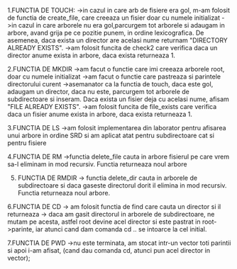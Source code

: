 1.FUNCTIA DE TOUCH:
->in cazul in care arb de fisiere era gol, m-am folosit de functia de
 create_file, care creeaza un fisier doar cu numele initializat
->in cazul in care arborele nu era gol,parcurgem tot arborele 
si adaugam in arbore, avand grija pe ce pozitie punem, in ordine 
lexicografica. De asemenea, daca exista un director are acelasi
nume returnam "DIRECTORY ALREADY EXISTS".
->am folosit funcita de check2 care verifica daca un director
anume exista in arbore, daca exista returneaza 1.

2.FUNCTIA DE MKDIR
->am facut o functie care imi creeaza arborele root, doar cu numele
initializat
->am facut o functie care pastreaza si parintele directorului curent
->asemanator ca la functia de touch, daca este gol, adaugam un director,
daca nu este, parcurgem tot arborele de subdirectoare si inseram.
Daca exista un fisier deja cu acelasi nume, afisam
"FILE ALREADY EXISTS".
->am folosit funcita de file_exists care verifica daca un fisier
anume exista in arbore, daca exista returneaza 1.

3.FUNCTIA DE LS
->am folosit implementarea din laborator pentru afisarea unui arbore
in ordine SRD si am aplicat atat pentru subdirectoare cat si pentru fisiere

4.FUNCTIA DE RM
->functia delete_file cauta in arbore fisierul pe care vrem sa-l
eliminam in mod recursiv. Functia returneaza noul arbore

5. FUNCTIA DE RMDIR
-> functia delete_dir cauta in arborele de subdirectoare si daca gaseste
directorul dorit il elimina in mod recursiv. Functia returneaza noul arbore.

6.FUNCTIA DE CD
-> am folosit functia de find care cauta un director si il returneaza
-> daca am gasit directorul in arborele de subdirectoare, ne mutam pe acesta,
astfel root devine acel director si este pastrat in root->parinte, iar atunci
cand dam comanda cd .. se intoarce la cel initial.

7.FUNCTIA DE PWD
->nu este terminata, am stocat intr-un vector toti parintii si apoi i-am afisat,
(cand dau comanda cd, atunci pun acel director in vector);
